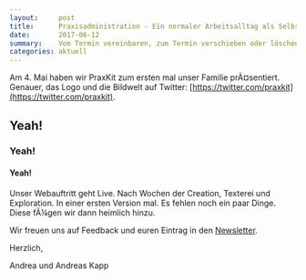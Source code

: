 ```yaml
---
layout:     post
title:      Praxisadministration - Ein normaler Arbeitsalltag als Selbstständige
date:       2017-06-12
summary:    Vom Termin vereinbaren, zum Termin verschieben oder löschen, zum Kunden erfassen und Rechnung erstellen
categories: aktuell
---
```

 Am 4. Mai haben wir PraxKit zum ersten mal unser Familie prÃ¤sentiert. Genauer, das Logo und die Bildwelt auf Twitter: [https://twitter.com/praxkit](https://twitter.com/praxkit).

## Yeah!
### Yeah!
#### Yeah!

Unser Webauftritt geht Live. Nach Wochen der Creation, Texterei und Exploration. In einer ersten Version mal. Es fehlen noch ein paar Dinge. Diese fÃ¼gen wir dann heimlich hinzu.

Wir freuen uns auf Feedback und euren Eintrag in den [Newsletter](/#news).

Herzlich, 

Andrea und Andreas Kapp